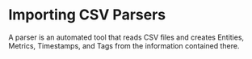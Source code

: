 # Importing CSV Parsers 

A parser is an automated tool that reads CSV files and creates Entities, Metrics, Timestamps, and Tags from the information contained there.
